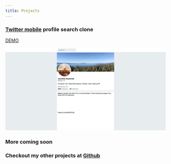 ```yaml
---
title: Projects
---
```


### [Twitter mobile](https://mobile.twitter.com) profile search clone

[DEMO](https://twitter-profile-search.now.sh)

![Twitter mobile profile search clone](./twitter-profile.png)

### More coming soon

### Checkout my other projects at [Github](https://github.com/jonatns)
